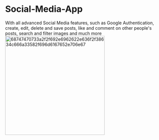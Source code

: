 # Social-Media-App
With all advanced Social Media features, such as Google Authentication, create, edit, delete and save posts, like and comment on other people's posts, search and filter images and much more
<img width="320" alt="68747470733a2f2f692e6962622e636f2f38634c666a33582f696d6167652e706e67" src="https://user-images.githubusercontent.com/73272797/233392854-eaccd32d-2db2-4fa6-bae5-96266609d150.png">
